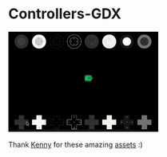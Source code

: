 # Controllers-GDX

<img src="demo.gif" width="300" />

Thank [Kenny](https://kenney.nl/) for these amazing [assets](https://kenney.nl/assets) :)
